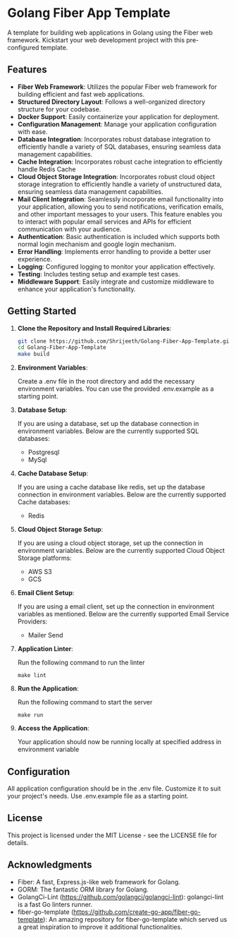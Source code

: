 # Golang Fiber App Template

A template for building web applications in Golang using the Fiber web framework. Kickstart your web development project with this pre-configured template.

## Features

- **Fiber Web Framework**: Utilizes the popular Fiber web framework for building efficient and fast web applications.
- **Structured Directory Layout**: Follows a well-organized directory structure for your codebase.
- **Docker Support**: Easily containerize your application for deployment.
- **Configuration Management**: Manage your application configuration with ease.
- **Database Integration**: Incorporates robust database integration to efficiently handle a variety of SQL databases, ensuring seamless data management capabilities.
- **Cache Integration**: Incorporates robust cache integration to efficiently handle Redis Cache
- **Cloud Object Storage Integration**: Incorporates robust cloud object storage integration to efficiently handle a variety of unstructured data, ensuring seamless data management capabilities.
- **Mail Client Integration**: Seamlessly incorporate email functionality into your application, allowing you to send notifications, verification emails, and other important messages to your users. This feature enables you to interact with popular email services and APIs for efficient communication with your audience.
- **Authentication**: Basic authentication is included which supports both normal login mechanism and google login mechanism.
- **Error Handling**: Implements error handling to provide a better user experience.
- **Logging**: Configured logging to monitor your application effectively.
- **Testing**: Includes testing setup and example test cases.
- **Middleware Support**: Easily integrate and customize middleware to enhance your application's functionality.

## Getting Started

1. **Clone the Repository and Install Required Libraries**:

   ```bash
   git clone https://github.com/Shrijeeth/Golang-Fiber-App-Template.git
   cd Golang-Fiber-App-Template
   make build
   ```
   
2. **Environment Variables**:

   Create a .env file in the root directory and add the necessary environment variables. You can use the provided .env.example as a starting point.

3. **Database Setup**:

   If you are using a database, set up the database connection in environment variables.
   Below are the currently supported SQL databases:
      - Postgresql
      - MySql

4. **Cache Database Setup**:

   If you are using a cache database like redis, set up the database connection in environment variables.
   Below are the currently supported Cache databases:
      - Redis

5. **Cloud Object Storage Setup**:

   If you are using a cloud object storage, set up the connection in environment variables.
   Below are the currently supported Cloud Object Storage platforms:
     - AWS S3
     - GCS

6. **Email Client Setup**:
   
   If you are using a email client, set up the connection in environment variables as mentioned.
   Below are the currently supported Email Service Providers:
      - Mailer Send

6. **Application Linter**:

   Run the following command to run the linter
   ```
   make lint
   ```

7. **Run the Application**:

   Run the following command to start the server
   ```
   make run
   ```

8. **Access the Application**:

   Your application should now be running locally at specified address in environment variable

## Configuration

All application configuration should be in the .env file. Customize it to suit your project's needs. Use .env.example file as a starting point.

## License

This project is licensed under the MIT License - see the LICENSE file for details.

## Acknowledgments

- Fiber: A fast, Express.js-like web framework for Golang.
- GORM: The fantastic ORM library for Golang.
- GolangCi-Lint (https://github.com/golangci/golangci-lint): golangci-lint is a fast Go linters runner.
- fiber-go-template (https://github.com/create-go-app/fiber-go-template): An amazing repository for fiber-go-template which served us a great inspiration to improve it additional functionalities.
